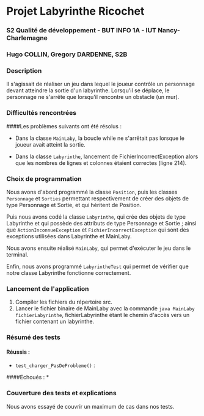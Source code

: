 # Projet Labyrinthe Ricochet
### S2 Qualité de développement - BUT INFO 1A - IUT Nancy-Charlemagne
### Hugo COLLIN, Gregory DARDENNE, S2B
###
### Description
Il s'agissait de réaliser un jeu dans lequel le 
joueur contrôle un personnage devant atteindre la 
sortie d'un labyrinthe.
Lorsqu'il se déplace, le personnage ne s'arrête que
lorsqu'il rencontre un obstacle (un mur).
###
### Difficultés rencontrées
####Les problèmes suivants ont été résolus :
* Dans la classe `MainLaby`, la boucle while ne s'arrêtait 
pas lorsque le joueur avait atteint la sortie.

* Dans la classe `Labyrinthe`, lancement de FichierIncorrectException 
alors que les nombres de lignes et colonnes étaient 
correctes (ligne 214).

###
### Choix de programmation
Nous avons d'abord programmé la classe `Position`,
puis les classes `Personnage` et `Sorties` permettant 
respectivement de créer des objets de type Personnage
et Sortie, et qui héritent de Position.

Puis nous avons codé la classe `Labyrinthe`, qui crée 
des objets de type Labyrinthe et qui possède
des attributs de type Personnage et Sortie ; ainsi que 
`ActionInconnueException` et `FichierIncorrectException`
qui sont des exceptions utilisées dans Labyrinthe et 
MainLaby.

Nous avons ensuite réalisé `MainLaby`, qui permet 
d'exécuter le jeu dans le terminal.

Enfin, nous avons programmé `LabyrintheTest` qui permet 
de vérifier que notre classe Labyrinthe fonctionne 
correctement.
###
### Lancement de l'application
1. Compiler les fichiers du répertoire src.
2. Lancer le fichier binaire de MainLaby avec la commande
`java MainLaby fichierLabyrinthe`, fichierLabyrinthe 
étant le chemin d'accès vers un fichier contenant un labyrinthe.

###
### Résumé des tests
#### Réussis :
* `test_charger_PasDeProbleme()` : 

####Echoués :
* 

###
### Couverture des tests et explications
Nous avons essayé de couvrir un maximum de cas dans nos tests.